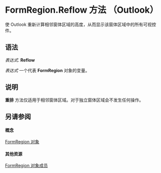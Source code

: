 
# FormRegion.Reflow 方法 （Outlook）

使 Outlook 重新计算相邻窗体区域的高度，从而显示该窗体区域中的所有可视控件。


## 语法

 _表达式_. **Reflow**

 _表达式_ 一个代表 **FormRegion** 对象的变量。


## 说明

 **重排** 方法仅适用于相邻窗体区域。对于独立窗体区域会不发生任何操作。


## 另请参阅


#### 概念


[FormRegion 对象](3a0b83eb-4076-9cb3-86a9-68f9e44df89f.md)
#### 其他资源


[FormRegion 对象成员](eb4ff750-2911-8f8d-2ef0-c3f5e7adf4e0.md)